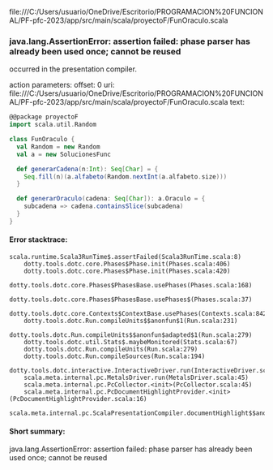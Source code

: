 file:///C:/Users/usuario/OneDrive/Escritorio/PROGRAMACION%20FUNCIONAL/PF-pfc-2023/app/src/main/scala/proyectoF/FunOraculo.scala
### java.lang.AssertionError: assertion failed: phase parser has already been used once; cannot be reused

occurred in the presentation compiler.

action parameters:
offset: 0
uri: file:///C:/Users/usuario/OneDrive/Escritorio/PROGRAMACION%20FUNCIONAL/PF-pfc-2023/app/src/main/scala/proyectoF/FunOraculo.scala
text:
```scala
@@package proyectoF
import scala.util.Random

class FunOraculo {
  val Random = new Random
  val a = new SolucionesFunc

  def generarCadena(n:Int): Seq[Char] = {
    Seq.fill(n)(a.alfabeto(Random.nextInt(a.alfabeto.size)))
  }

  def generarOraculo(cadena: Seq[Char]): a.Oraculo = {
    subcadena => cadena.containsSlice(subcadena)
  }
}

```



#### Error stacktrace:

```
scala.runtime.Scala3RunTime$.assertFailed(Scala3RunTime.scala:8)
	dotty.tools.dotc.core.Phases$Phase.init(Phases.scala:406)
	dotty.tools.dotc.core.Phases$Phase.init(Phases.scala:420)
	dotty.tools.dotc.core.Phases$PhasesBase.usePhases(Phases.scala:168)
	dotty.tools.dotc.core.Phases$PhasesBase.usePhases$(Phases.scala:37)
	dotty.tools.dotc.core.Contexts$ContextBase.usePhases(Contexts.scala:842)
	dotty.tools.dotc.Run.compileUnits$$anonfun$1(Run.scala:231)
	dotty.tools.dotc.Run.compileUnits$$anonfun$adapted$1(Run.scala:279)
	dotty.tools.dotc.util.Stats$.maybeMonitored(Stats.scala:67)
	dotty.tools.dotc.Run.compileUnits(Run.scala:279)
	dotty.tools.dotc.Run.compileSources(Run.scala:194)
	dotty.tools.dotc.interactive.InteractiveDriver.run(InteractiveDriver.scala:165)
	scala.meta.internal.pc.MetalsDriver.run(MetalsDriver.scala:45)
	scala.meta.internal.pc.PcCollector.<init>(PcCollector.scala:45)
	scala.meta.internal.pc.PcDocumentHighlightProvider.<init>(PcDocumentHighlightProvider.scala:16)
	scala.meta.internal.pc.ScalaPresentationCompiler.documentHighlight$$anonfun$1(ScalaPresentationCompiler.scala:168)
```
#### Short summary: 

java.lang.AssertionError: assertion failed: phase parser has already been used once; cannot be reused